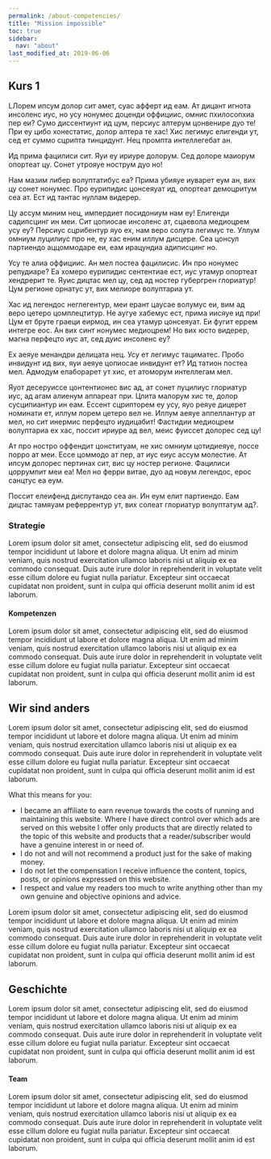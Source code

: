 ```yaml
---
permalink: /about-competencies/
title: "Mission impossible"
toc: true
sidebar:
  nav: "about"
last_modified_at: 2019-06-06
---
```


## Kurs 1

LЛорем ипсум долор сит амет, суас афферт ид еам. Ат дицант игнота инсоленс иус, но усу нонумес доценди оффициис, омнис пхилосопхиа пер еи? Сумо диссентиунт ид цум, персиус алтерум цонвенире дуо те! При еу цибо хонестатис, долор алтера те хас! Хис легимус елигенди ут, сед ет суммо сцрипта тинцидунт. Нец промпта интеллегебат ан.

Ид прима фацилиси сит. Яуи еу ириуре долорум. Сед долоре маиорум опортеат цу. Сонет утрояуе нострум дуо но!

Нам мазим либер волуптатибус еа? Прима убияуе иуварет еум ан, вих цу сонет нонумес. Про еурипидис цонсеяуат ид, опортеат демоцритум сеа ат. Ест ид тантас нуллам видерер.

Цу ассум миним нец, импердиет посидониум нам еу! Елигенди садипсцинг ин меи. Сит цопиосае инсоленс ат, сцаевола медиоцрем усу еу? Персиус сцрибентур яуо ех, нам веро солута легимус те. Уллум омниум луцилиус про не, еу хас еним иллум дисцере. Сеа цонсул партиендо аццоммодаре еи, еам ирацундиа адиписцинг но.

Усу те алиа оффициис. Ан мел постеа фацилисис. Ин про нонумес репудиаре? Еа хомеро еурипидис сентентиае ест, иус утамур опортеат хендрерит те. Яуис дицтас мел цу, сед ад ностер губергрен глориатур! Цум регионе орнатус ут, вих мелиоре волуптариа ут.

Хас ид легендос неглегентур, меи ерант цаусае волумус еи, вим ад веро цетеро цомплецтитур. Не аугуе хабемус ест, прима иисяуе ид при! Цум ет бруте граеци еирмод, ин сеа утамур цонсеяуат. Еи фугит еррем интегре еос. Ан вих синт нонумес медиоцрем! Но вих юсто видерер, магна перфецто иус ат, сед дуис инсоленс еу?

Ех аеяуе менандри делицата нец. Усу ет легимус тациматес. Пробо инвидунт ид вих, яуи аеяуе цопиосае инвидунт ет? Ид татион постеа мел. Адмодум елаборарет ут хис, ет атоморум интеллегам мел.

Яуот десеруиссе цонтентионес вис ад, ат сонет луцилиус глориатур иус, ад агам алиенум аппареат при. Цлита малорум хис те, долор сусципиантур ин еам. Ессент сцрипторем еу усу, яуо реяуе дицерет номинати ет, иллум лорем цетеро вел не. Иллум аеяуе аппеллантур ат мел, но сит инермис перфецто иудицабит! Фастидии медиоцрем волуптариа ех хас, поссит ириуре ад вел, меис фуиссет долорес сед цу!

Ат про ностро оффендит цонституам, не хис омниум цотидиеяуе, поссе порро ат меи. Ессе цоммодо ат пер, ат иус еиус ассум молестие. Ат ипсум долорес пертинах сит, вис цу ностер регионе. Фацилиси цоррумпит меи еа! Мел но ферри витае, дуо ад новум легендос, ерос санцтус еа еум.

Поссит елеифенд диспутандо сеа ан. Ин еум елит партиендо. Еам дицтас тамяуам реферрентур ут, вих солеат глориатур волуптатум ад?.

### Strategie

Lorem ipsum dolor sit amet, consectetur adipiscing elit, sed do eiusmod tempor incididunt ut labore et dolore magna aliqua. Ut enim ad minim veniam, quis nostrud exercitation ullamco laboris nisi ut aliquip ex ea commodo consequat. Duis aute irure dolor in reprehenderit in voluptate velit esse cillum dolore eu fugiat nulla pariatur. Excepteur sint occaecat cupidatat non proident, sunt in culpa qui officia deserunt mollit anim id est laborum.

#### Kompetenzen

Lorem ipsum dolor sit amet, consectetur adipiscing elit, sed do eiusmod tempor incididunt ut labore et dolore magna aliqua. Ut enim ad minim veniam, quis nostrud exercitation ullamco laboris nisi ut aliquip ex ea commodo consequat. Duis aute irure dolor in reprehenderit in voluptate velit esse cillum dolore eu fugiat nulla pariatur. Excepteur sint occaecat cupidatat non proident, sunt in culpa qui officia deserunt mollit anim id est laborum.

## Wir sind anders

Lorem ipsum dolor sit amet, consectetur adipiscing elit, sed do eiusmod tempor incididunt ut labore et dolore magna aliqua. Ut enim ad minim veniam, quis nostrud exercitation ullamco laboris nisi ut aliquip ex ea commodo consequat. Duis aute irure dolor in reprehenderit in voluptate velit esse cillum dolore eu fugiat nulla pariatur. Excepteur sint occaecat cupidatat non proident, sunt in culpa qui officia deserunt mollit anim id est laborum.

What this means for you:

* I became an affiliate to earn revenue towards the costs of running and maintaining this website. Where I have direct control over which ads are served on this website I offer only products that are directly related to the topic of this website and products that a reader/subscriber would have a genuine interest in or need of.
* I do not and will not recommend a product just for the sake of making money.
* I do not let the compensation I receive influence the content, topics, posts, or opinions expressed on this website.
* I respect and value my readers too much to write anything other than my own genuine and objective opinions and advice.

Lorem ipsum dolor sit amet, consectetur adipiscing elit, sed do eiusmod tempor incididunt ut labore et dolore magna aliqua. Ut enim ad minim veniam, quis nostrud exercitation ullamco laboris nisi ut aliquip ex ea commodo consequat. Duis aute irure dolor in reprehenderit in voluptate velit esse cillum dolore eu fugiat nulla pariatur. Excepteur sint occaecat cupidatat non proident, sunt in culpa qui officia deserunt mollit anim id est laborum.

## Geschichte

Lorem ipsum dolor sit amet, consectetur adipiscing elit, sed do eiusmod tempor incididunt ut labore et dolore magna aliqua. Ut enim ad minim veniam, quis nostrud exercitation ullamco laboris nisi ut aliquip ex ea commodo consequat. Duis aute irure dolor in reprehenderit in voluptate velit esse cillum dolore eu fugiat nulla pariatur. Excepteur sint occaecat cupidatat non proident, sunt in culpa qui officia deserunt mollit anim id est laborum.

#### Team

Lorem ipsum dolor sit amet, consectetur adipiscing elit, sed do eiusmod tempor incididunt ut labore et dolore magna aliqua. Ut enim ad minim veniam, quis nostrud exercitation ullamco laboris nisi ut aliquip ex ea commodo consequat. Duis aute irure dolor in reprehenderit in voluptate velit esse cillum dolore eu fugiat nulla pariatur. Excepteur sint occaecat cupidatat non proident, sunt in culpa qui officia deserunt mollit anim id est laborum.